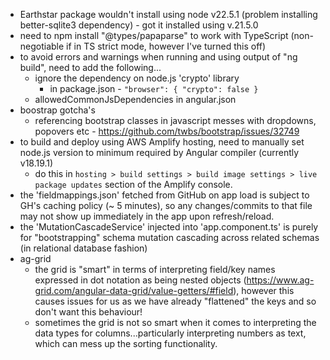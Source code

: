 - Earthstar package wouldn't install using node v22.5.1 (problem installing better-sqlite3 dependency) - got it installed using v.21.5.0
- need to npm install "@types/papaparse" to work with TypeScript (non-negotiable if in TS strict mode, however I've turned this off)
- to avoid errors and warnings when running and using output of "ng build", need to add the following...
    - ignore the dependency on node.js 'crypto' library
        - in package.json - `"browser": { "crypto": false }`
    - allowedCommonJsDependencies in angular.json
- boostrap gotcha's
    - referencing bootstrap classes in javascript messes with dropdowns, popovers etc - https://github.com/twbs/bootstrap/issues/32749
- to build and deploy using AWS Amplify hosting, need to manually set node.js version to minimum required by Angular compiler (currently v18.19.1)
    - do this in `hosting > build settings > build image settings > live package updates` section of the Amplify console.
- the 'fieldmappings.json' fetched from GitHub on app load is subject to GH's caching policy (~ 5 minutes), so any changes/commits to that file may not show up immediately in the app upon refresh/reload.
- the 'MutationCascadeService' injected into 'app.component.ts' is purely for "bootstrapping" schema mutation cascading across related schemas (in relational database fashion)
- ag-grid
    - the grid is "smart" in terms of interpreting field/key names expressed in dot notation as being nested objects (https://www.ag-grid.com/angular-data-grid/value-getters/#field), however this causes issues for us as we have already "flattened" the keys and so don't want this behaviour!
    - sometimes the grid is not so smart when it comes to interpreting the data types for columns...particularly interpreting numbers as text, which can mess up the sorting functionality.